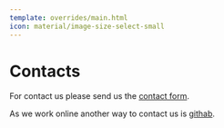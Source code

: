 ```yaml
---
template: overrides/main.html 
icon: material/image-size-select-small
---
```


# Contacts

For contact us please send us the [contact form](https://github.com/produktor/web/blob/master/docs/feedback/formpage.html).

As we work online another way to contact us is [githab](https://github.com/produktor).

